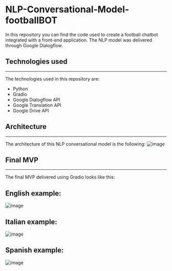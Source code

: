 # NLP-Conversational-Model-footballBOT
In this repository you can find the code used to create a football chatbot integrated with a front-end application. The NLP model was delivered through Google Dialogflow.
## Technologies used
---
The technologies used in this repository are:
- Python
- Gradio
- Google Dialogflow API
- Google Translation API
- Google Drive API

## Architecture
--- 
The architecture of this NLP conversational model is the following: 
![image](https://github.com/Niccoborg22/Conversational-model-football/assets/114749413/55147442-f488-4bae-b321-3e22f7fb2544)

## Final MVP 
--- 
The final MVP delivered using Gradio looks like this: 
  
**English example:**
---
![image](https://github.com/Niccoborg22/Conversational-model-football/assets/114749413/784677eb-d0ab-4fea-8866-782d82d0b5bc)
  
**Italian example:**
---
![image](https://github.com/Niccoborg22/Conversational-model-football/assets/114749413/ace9091a-9db2-4e39-9ac2-e5261911742c)
  
**Spanish example:**
---
![image](https://github.com/Niccoborg22/Conversational-model-football/assets/114749413/887eb6b6-b161-4c9d-966e-7a07d1459140)

